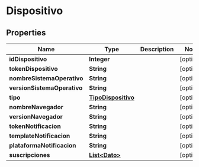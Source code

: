 

# Dispositivo

## Properties

Name | Type | Description | Notes
------------ | ------------- | ------------- | -------------
**idDispositivo** | **Integer** |  |  [optional]
**tokenDispositivo** | **String** |  |  [optional]
**nombreSistemaOperativo** | **String** |  |  [optional]
**versionSistemaOperativo** | **String** |  |  [optional]
**tipo** | [**TipoDispositivo**](TipoDispositivo.md) |  |  [optional]
**nombreNavegador** | **String** |  |  [optional]
**versionNavegador** | **String** |  |  [optional]
**tokenNotificacion** | **String** |  |  [optional]
**templateNotificacion** | **String** |  |  [optional]
**plataformaNotificacion** | **String** |  |  [optional]
**suscripciones** | [**List&lt;Dato&gt;**](Dato.md) |  |  [optional]



